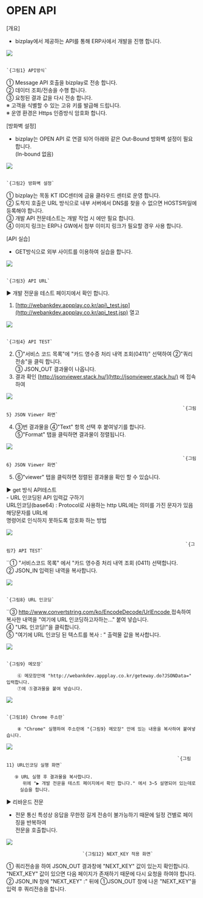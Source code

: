 # OPEN API

\[개요\]  
 - bizplay에서 제공하는 API를 통해 ERP사에서 개발을 진행 합니다.

![](../../.gitbook/assets/image%20%2850%29.png)

                                                                             `{그림1} API방식`

   ① Message API 호출을 bizplay로 전송 합니다.  
   ② 데이터 조회/전송을 수행 합니다.  
   ③ 요청된 결과 값을 다시 전송 합니다.  
      ※ 고객을 식별할 수 있는 고유 키를 발급해 드립니다.  
      ※ 운영 환경은 Https 인증방식 암호화 합니다.

\[방화벽 설정\]  
 - bizplay는 OPEN API 로 연결 되어 아래와 같은 Out-Bound 방화벽 설정이 필요 합니다.  
  \(In-bound 없음\)

![](../../.gitbook/assets/image%20%2853%29.png)

                                                                         `{그림2} 방화벽 설정`

   ① bizplay는 목동 KT IDC센터에 금융 클라우드 센터로 운영 합니다.  
   ② 도착지 호출은 URL 방식으로 내부 서버에서 DNS를 찾을 수 없으면 HOSTS파일에 등록해야 합니다.  
   ③ 개발 API 전문테스트는 개발 작업 시 에만 필요 합니다.  
   ④ 이미지 링크는 ERP나 GW에서 첨부 이미지 링크가 필요할 경우 사용 합니다.

\[API 실습\]   
 - GET방식으로 외부 사이트를 이용하여 실습을 합니다.

![](../../.gitbook/assets/image%20%28123%29.png)

                                                                            `{그림3} API URL`

 ▶ 개발 전문을 테스트 페이지에서 확인 합니다.  
   1. [http://webankdev.appplay.co.kr/api\_test.jsp](http://webankdev.appplay.co.kr/api_test.jsp) 열고

![](../../.gitbook/assets/image%20%2839%29.png)

                                                                       `{그림4} API TEST`

   2. ①"서비스 코드 목록"에 "카드 영수증 처리 내역 조회\(0411\)" 선택하여 ②"쿼리전송"을 클릭 합니다.  
       ③ JSON\_OUT 결과물이 나옵니다.  
   3. 결과 확인 [http://jsonviewer.stack.hu/](http://jsonviewer.stack.hu/) 에 접속하여

![](../../.gitbook/assets/image%20%2872%29.png)

                                                                     `{그림5} JSON Viewer 화면`

   4.  ③번 결과물을 ④"Text" 항목 선택 후 붙여넣기를 합니다.  
        ⑤"Format" 탭을 클릭하면 결과물이 정렬됩니다.

![](../../.gitbook/assets/image%20%2852%29.png)

                                                                     `{그림6} JSON Viewer 화면`

 5.  ⑥"viewer" 탭을 클릭하면 정렬된 결과물을 확인 할 수 있습니다.

 ▶ get 방식 API테스트  
    - URL 인코딩된 API 입력값 구하기  
      URL인코딩\(base64\) : Protocol로 사용하는 http URL에는 의미를 가진 문자가 있음 해당문자를 URL에  
     명령어로 인식하지 못하도록 암호화 하는 방법

![](../../.gitbook/assets/image%20%2882%29.png)

                                                                      `{그림7} API TEST`

   ``① "서비스코드 목록" 에서 "카드 영수증 처리 내역 조회 \(0411\) 선택합니다.  
          ② JSON\_IN 입력된 내역을 복사합니다. 

![](../../.gitbook/assets/image%20%28101%29.png)

                                                                        `{그림8} URL 인코딩`

   ``③ [http://www.convertstring.com/ko/EncodeDecode/UrlEncode ](http://www.convertstring.com/ko/EncodeDecode/UrlEncode%20) 접속하여   
             복사한 내역을 "여기에 URL 인코딩하고자하는..." 붙여 넣습니다.  
          ④ "URL 인코딩!"을 클릭합니다.  
          ⑤ "여기에 URL 인코딩 된 텍스트를 복사 : " 출력물 값을 복사합니다.

![](../../.gitbook/assets/image%20%28105%29.png)

                                                                        `{그림9} 메모장`

        ⑥ 메모장안에 "http://webankdev.appplay.co.kr/geteway.do?JSONData=" 입력합니다.  
        ⑦에 ⑤결과물을 붙여 넣습니다.

![](../../.gitbook/assets/image%20%2866%29.png)

                                                                       `{그림10} Chrome 주소란`              

        ⑧ "Chrome" 실행하여 주소란에 "{그림9} 메모장" 안에 있는 내용을 복사하여 붙여넣습니다.

![](../../.gitbook/assets/image%20%28106%29.png)

                                                                   `{그림11} URL인코딩 실행 화면`

       ⑨ URL 실행 후 결과물을 복사합니다.  
          위에 "▶ 개발 전문을 테스트 페이지에서 확인 합니다." 에서 3~5 설명되어 있는데로  
         실습을 합니다.

 ▶ 리바운드 전문  
   -  전문 통신 특성상 응답을 무한정 길게 전송이 불가능하기 때문에 일정 건별로 페이징을 반복하여   
     전문을 호출합니다.   

![](../../.gitbook/assets/image%20%2888%29.png)

                                `{그림12} NEXT_KEY 적용 화면`

   ① 쿼리전송을 하여 JSON\_OUT 결과창에 "NEXT\_KEY" 값이 있는지 확인합니다.  
       "NEXT\_KEY" 값이 있으면 다음 페이지가 존재하기 때문에 다시 요청을 하여야 합니다.  
   ② JSON\_IN 창에 "NEXT\_KEY" :" 뒤에 ①JSON\_OUT 창에  나온 "NEXT\_KEY"을 입력 후 쿼리전송을 합니다.



